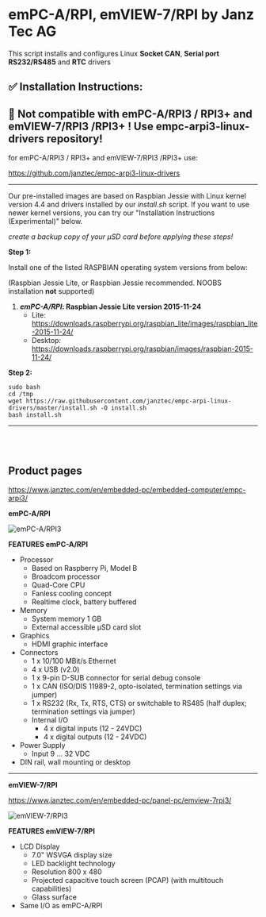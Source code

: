 # emPC-A/RPI, emVIEW-7/RPI by Janz Tec AG

This script installs and configures Linux **Socket CAN**, **Serial port RS232/RS485** and **RTC** drivers


## :white_check_mark: Installation Instructions:

## :large_orange_diamond: Not compatible with emPC-A/RPI3 / RPI3+ and emVIEW-7/RPI3 /RPI3+ ! Use empc-arpi3-linux-drivers repository!

for emPC-A/RPI3 / RPI3+ and emVIEW-7/RPI3 /RPI3+ use: 

https://github.com/janztec/empc-arpi3-linux-drivers

------------


Our pre-installed images are based on Raspbian Jessie with Linux kernel version 4.4 and drivers installed by our _install.sh_ script. If you want to use newer kernel versions, you can try our "Installation Instructions (Experimental)" below.

_create a backup copy of your µSD card before applying these steps!_

**Step 1:**

Install one of the listed RASPBIAN operating system versions from below: 

(Raspbian Jessie Lite, or Raspbian Jessie recommended. NOOBS installation **not** supported)

1) **_emPC-A/RPI_: Raspbian Jessie Lite version 2015-11-24** 
   * Lite:
   https://downloads.raspberrypi.org/raspbian_lite/images/raspbian_lite-2015-11-24/ 
   * Desktop:
   https://downloads.raspberrypi.org/raspbian/images/raspbian-2015-11-24/

 
**Step 2:**

```
sudo bash
cd /tmp
wget https://raw.githubusercontent.com/janztec/empc-arpi-linux-drivers/master/install.sh -O install.sh
bash install.sh
```

-------






<br />
<br />


## Product pages
https://www.janztec.com/en/embedded-pc/embedded-computer/empc-arpi3/

**emPC-A/RPI**

![emPC-A/RPI3](https://www.janztec.com/fileadmin/user_upload/Produkte/embedded/emPC-A-RPI2/janztec_produkte_embedded_emPC_RPI_raspberry_front.jpg)

**FEATURES emPC-A/RPI**
* Processor 
  * Based on Raspberry Pi, Model B 
  * Broadcom processor 
  * Quad-Core CPU
  * Fanless cooling concept 
  * Realtime clock, battery buffered 
* Memory 
  * System memory 1 GB 
  * External accessible µSD card slot  
* Graphics 
  * HDMI graphic interface  
* Connectors  
  * 1 x 10/100 MBit/s Ethernet 
  * 4 x USB (v2.0) 
  * 1 x 9-pin D-SUB connector for serial debug console 
  * 1 x CAN (ISO/DIS 11989-2, opto-isolated, termination settings via jumper) 
  * 1 x RS232 (Rx, Tx, RTS, CTS) or switchable to RS485 (half duplex; termination settings via jumper)  
  * Internal I/O  
    * 4 x digital inputs (12 - 24VDC) 
    * 4 x digital outputs (12 - 24VDC)  
* Power Supply  
  * Input 9 … 32 VDC 
* DIN rail, wall mounting or desktop 

-------

**emVIEW-7/RPI**

https://www.janztec.com/en/embedded-pc/panel-pc/emview-7rpi3/

![emVIEW-7/RPI3](https://www.janztec.com/fileadmin/user_upload/Produkte/embedded/emVIEW-7-RPI3/janz_tec_produkte_embedded_emVIEW-7_RPI3_front_schraeg_800x8001.jpg)

**FEATURES emVIEW-7/RPI**
* LCD Display
   * 7.0" WSVGA display size
   * LED backlight technology
   * Resolution 800 x 480
   * Projected capacitive touch screen (PCAP) (with multitouch capabilities)
   * Glass surface
* Same I/O as emPC-A/RPI
